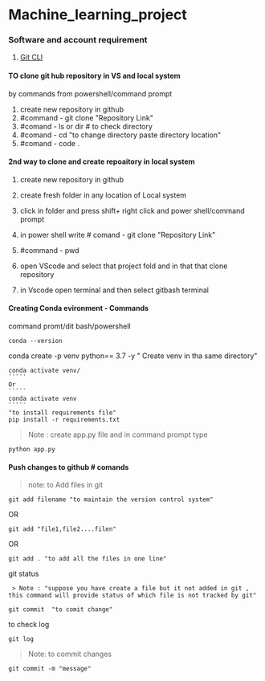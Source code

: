 # Machine_learning_project

### Software and account requirement

1. [Git CLI](https://git-scm.com/download/win)


#### TO clone git hub repository in VS and local system

by commands from powershell/command prompt
1.  create new repository in github
2.  #command - git clone "Repository Link"
3.  #comand - ls or dir # to check directory
4.  #comand - cd "to change directory paste directory location"
5.  #comand - code .


#### 2nd way to clone and create repoaitory in local system

1. create new repository in github
2. create fresh folder in any location of Local system
3. click in folder and press shift+ right click and power shell/command prompt
4. in power shell write # comand  -  git clone "Repository Link"
4. #command - pwd
5. open VScode and select that project fold and in that that clone repository 

6. in Vscode open terminal and then select gitbash terminal 



#### Creating Conda evironment - Commands



command promt/dit bash/powershell

``````
conda --version
``````
conda create -p venv python== 3.7 -y  " Create venv in tha same directory"
``````
conda activate venv/
`````
Or
`````
conda activate venv
`````
"to install requirements file"
pip install -r requirements.txt

``````

> Note : create app.py file and in command prompt type 
````
python app.py
````


#### Push changes to github # comands

> note: to Add files in git 

````
git add filename "to maintain the version control system"
````
OR
````
git add "file1,file2....filen"
````
OR
````
git add . "to add all the files in one line"
````
git status 
````
 > Note : "suppose you have create a file but it not added in git , this command will provide status of which file is not tracked by git"
`````

```
git commit  "to comit change"
```

to check log
````
git log
````

> Note: to commit changes

````
git commit -m "message"

